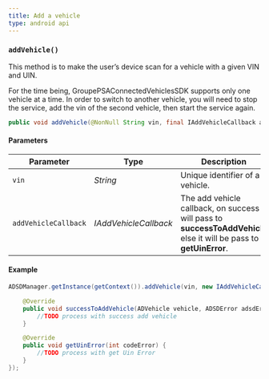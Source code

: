 ```yaml
---
title: Add a vehicle
type: android api
---
```


### `addVehicle()`

This method is to make the user’s device scan for a vehicle with a given
VIN and UIN.

For the time being, GroupePSAConnectedVehiclesSDK supports only one vehicle at a time. In order to switch to another vehicle, you will need to stop the service, add the vin of the second vehicle, then start the service again.

```java
public void addVehicle(@NonNull String vin, final IAddVehicleCallback addVehicleCallback)
```

#### Parameters

Parameter | Type | Description | Required
----|----|----|----
`vin` | *String* | Unique identifier of a vehicle. | Required
`addVehicleCallback` | *IAddVehicleCallback* | The add vehicle callback, on success it will pass to  **successToAddVehicle** else it will be pass to **getUinError**. | 

#### Example

```java
ADSDManager.getInstance(getContext()).addVehicle(vin, new IAddVehicleCallback() {

    @Override
    public void successToAddVehicle(ADVehicle vehicle, ADSDError adsdError) {
        //TODO process with success add vehicle
    }

    @Override
    public void getUinError(int codeError) {
        //TODO process with get Uin Error
    }
});
```